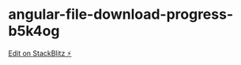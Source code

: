 # angular-file-download-progress-b5k4og

[Edit on StackBlitz ⚡️](https://stackblitz.com/edit/angular-file-download-progress-b5k4og)
